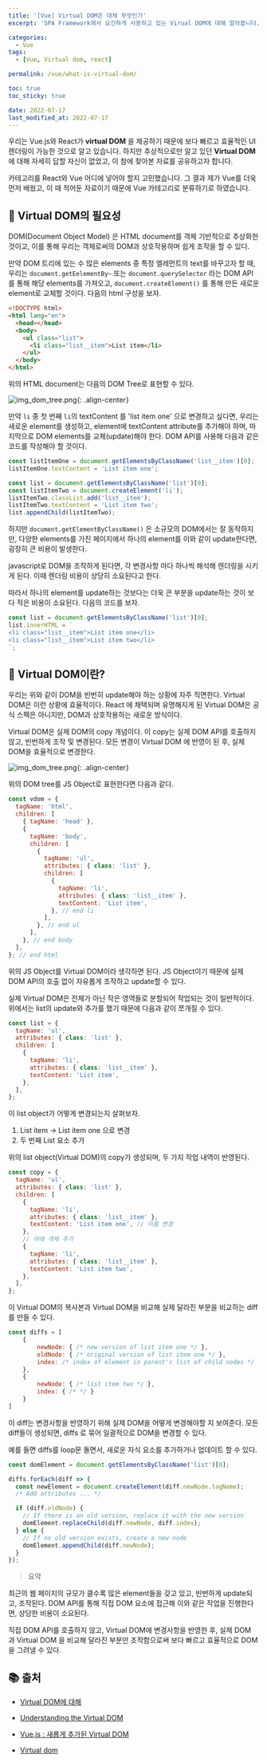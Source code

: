 ```yaml
---
title: '[Vue] Virtual DOM은 대체 무엇인가'
excerpt: 'SPA Framework에서 요긴하게 사용하고 있는 Virual DOM에 대해 알아봅니다.'

categories:
  - Vue
tags:
  - [Vue, Virtual dom, react]

permalink: /vue/what-is-virtual-dom/

toc: true
toc_sticky: true

date: 2022-07-17
last_modified_at: 2022-07-17
---
```


우리는 Vue.js와 React가 **virtual DOM** 을 제공하기 때문에 보다 빠르고 효율적인 UI 렌더링이 가능한 것으로 알고 있습니다. 하지만 추상적으로만 알고 있던 **Virtual DOM**에 대해 자세히 답할 자신이 없었고, 이 참에 찾아본 자료를 공유하고자 합니다.

카테고리를 React와 Vue 어디에 넣어야 할지 고민했습니다. 그 결과 제가 Vue를 더욱 먼저 배웠고, 이 때 적어둔 자료이기 때문에 Vue 카테고리로 분류하기로 하였습니다.

## 📌 Virtual DOM의 필요성

DOM(Document Object Model) 은 HTML document를 객체 기반적으로 추상화한 것이고, 이를 통해 우리는 객체로써의 DOM과 상호작용하며 쉽게 조작을 할 수 있다.

만약 DOM 트리에 있는 수 많은 elements 중 특정 엘레먼트의 text를 바꾸고자 할 때, 우리는 `document.getEelementBy~` 또는 `document.querySelector` 라는 DOM API를 통해 해당 elements를 가져오고, `document.createElement()` 를 통해 만든 새로운 element로 교체할 것이다. 다음의 html 구성을 보자.

```html
<!DOCTYPE html>
<html lang="en">
  <head></head>
  <body>
    <ul class="list">
      <li class="list__item">List item</li>
    </ul>
  </body>
</html>
```

위의 HTML document는 다음의 DOM Tree로 표현할 수 있다.

![img_dom_tree.png](/assets/images/posts_img/virtual-dom/img_dom_tree.png){: .align-center}

만약 `li` 중 첫 번째 `li`의 textContent 를 'list item one' 으로 변경하고 싶다면, 우리는 새로운 element를 생성하고, element에 textContent attribute를 추가해야 하며, 마지막으로 DOM elements를 교체(update)해야 한다. DOM API를 사용해 다음과 같은 코드를 작성해야 할 것이다.

```jsx
const listItemOne = document.getElementsByClassName('list__item')[0];
listItemOne.textContent = 'List item one';

const list = document.getElementsByClassName('list')[0];
const listItemTwo = document.createElement('li');
listItemTwo.classList.add('list__item');
listItemTwo.textContent = 'List item two';
list.appendChild(listItemTwo);
```

하지만 `document.getElementByClassName()` 은 소규모의 DOM에서는 잘 동작하지만, 다양한 elements를 가진 페이지에서 하나의 element를 이와 같이 update한다면, 굉장히 큰 비용이 발생한다.

javascript로 DOM을 조작하게 된다면, 각 변경사항 마다 하나씩 해석해 렌더링을 시키게 된다. 이때 렌더링 비용이 상당히 소요된다고 한다.

따라서 하나의 element를 update하는 것보다는 더욱 큰 부분을 update하는 것이 보다 적은 비용이 소요된다. 다음의 코드를 보자.

```jsx
const list = document.getElementsByClassName('list')[0];
list.innerHTML = `
<li class="list__item">List item one</li>
<li class="list__item">List item two</li>
`;
```

## 📌 Virtual DOM이란?

우리는 위와 같이 DOM을 빈번히 update해야 하는 상황에 자주 직면한다. Virtual DOM은 이런 상황에 효율적이다. React 에 채택되며 유명해지게 된 Virtual DOM은 공식 스펙은 아니지만, DOM과 상호작용하는 새로운 방식이다.

Virtual DOM은 실제 DOM의 copy 개념이다. 이 copy는 실제 DOM API를 호출하지 않고, 빈번하게 조작 및 변경된다. 모든 변경이 Virtual DOM 에 반영이 된 후, 실제 DOM을 효율적으로 변경한다.

![img_dom_tree.png](/assets/images/posts_img/virtual-dom/img_dom_tree.png){: .align-center}

위의 DOM tree를 JS Object로 표현한다면 다음과 같다.

~~~jsx
const vdom = {
  tagName: 'html',
  children: [
    { tagName: 'head' },
    {
      tagName: 'body',
      children: [
        {
          tagName: 'ul',
          attributes: { class: 'list' },
          children: [
            {
              tagName: 'li',
              attributes: { class: 'list__item' },
              textContent: 'List item',
            }, // end li
          ],
        }, // end ul
      ],
    }, // end body
  ],
}; // end html
~~~

위의 JS Object를 Virtual DOM이라 생각하면 된다. JS Object이기 때문에 실제 DOM API의 호출 없이 자유롭게 조작하고 update할 수 있다.

실제 Virtual DOM은 전체가 아닌 작은 영역들로 분할되어 작업되는 것이 일반적이다. 위에서는 list의 update와 추가를 했기 때문에 다음과 같이 쪼개질 수 있다.

```jsx
const list = {
  tagName: 'ul',
  attributes: { class: 'list' },
  children: [
    {
      tagName: 'li',
      attributes: { class: 'list__item' },
      textContent: 'List item',
    },
  ],
};
```

이 list object가 어떻게 변경되는지 살펴보자.

1. List item → List item one 으로 변경
2. 두 번째 List 요소 추가

위의 list object(Virtual DOM)의 copy가 생성되며, 두 가지 작업 내역이 반영된다.

```jsx
const copy = {
  tagName: 'ul',
  attributes: { class: 'list' },
  children: [
    {
      tagName: 'li',
      attributes: { class: 'list__item' },
      textContent: 'List item one', // 이름 변경
    },
    // 아래 객체 추가
    {
      tagName: 'li',
      attributes: { class: 'list__item' },
      textContent: 'List item two',
    },
  ],
};
```

이 Virtual DOM의 복사본과 Virtual DOM을 비교해 실제 달라진 부분을 비교하는 diff를 만들 수 있다.

```jsx
const diffs = [
    {
        newNode: { /* new version of list item one */ },
        oldNode: { /* original version of list item one */ },
        index: /* index of element in parent's list of child nodes */
    },
    {
        newNode: { /* list item two */ },
        index: { /* */ }
    }
]
```

이 diff는 변경사항을 반영하기 위해 실제 DOM을 어떻게 변경해야할 지 보여준다. 모든 diff들이 생성되면, diffs 로 묶어 일괄적으로 DOM을 변경할 수 있다.

예를 들면 diffs를 loop문 돌면서, 새로운 자식 요소를 추가하거나 업데이트 할 수 있다.

```jsx
const domElement = document.getElementsByClassName('list')[0];

diffs.forEach(diff => {
  const newElement = document.createElement(diff.newNode.tagName);
  /* Add attributes ... */

  if (diff.oldNode) {
    // If there is an old version, replace it with the new version
    domElement.replaceChild(diff.newNode, diff.index);
  } else {
    // If no old version exists, create a new node
    domElement.appendChild(diff.newNode);
  }
});
```

> 요약

최근의 웹 페이지의 규모가 클수록 많은 element들을 갖고 있고, 빈번하게 update되고, 조작된다. DOM API를 통해 직접 DOM 요소에 접근해 이와 같은 작업을 진행한다면, 상당한 비용이 소요된다.

직접 DOM API를 호출하지 않고, Virtual DOM에 변경사항을 반영한 후, 실제 DOM 과 Virtual DOM 을 비교해 달라진 부분만 조작함으로써 보다 빠르고 효율적으로 DOM을 그려낼 수 있다.

## **📚 출처**

- [Virtual DOM에 대해](https://medium.com/sjk5766/virtual-dom%EC%97%90-%EB%8C%80%ED%95%B4-7222d752ee65)

- [Understanding the Virtual DOM](https://bitsofco.de/understanding-the-virtual-dom/)

- [Vue.js : 새롭게 추가된 Virtual DOM](https://kkodu.tistory.com/1)

- [Virtual dom](https://www.slideshare.net/gyeongseokseo/virtual-dom)
